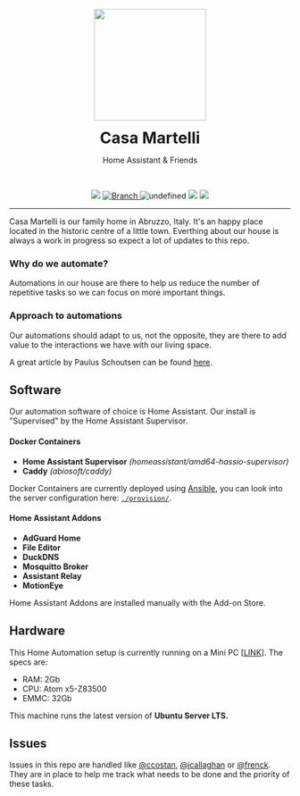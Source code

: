 <p align="center">
	<img src=".github/supporting_files/icon.png" width="200">
	<h1 align=center style="margin: 0;">Casa Martelli</h1>
	<p align=center>Home Assistant & Friends</p>
	<br>
	<p align=center>
		<img src="https://github.com/eliseomartelli/ParentsHomeAutomation/workflows/Home%20Assistant%20CI/badge.svg">
		<a href="https://github.com/eliseomartelli/ParentsHomeAutomation/tree/master">
			<img src="https://img.shields.io/badge/Branch-master-green.svg?longCache=true"
				alt="Branch">
		</a>
		<img alt="undefined" src="https://img.shields.io/github/license/eliseomartelli/ParentsHomeAutomation.svg">
		<img src="https://img.shields.io/badge/haversion-2021.2.3-blue.svg">
		<img src="https://img.shields.io/badge/automations-28-purple.svg">
	</p>
</p>

---

Casa Martelli is our family home in Abruzzo, Italy. It's an happy place located in the historic centre of a little town. Everthing about our house is always a work in progress so expect a lot of updates to this repo.

### Why do we automate?

Automations in our house are there to help us reduce the number of repetitive tasks so we can focus on more important things.

### Approach to automations

Our automations should adapt to us, not the opposite, they are there to add value to the interactions we have with our living space.

A great article by Paulus Schoutsen can be found [here](https://www.home-assistant.io/blog/2016/01/19/perfect-home-automation/).

## Software

Our automation software of choice is Home Assistant. Our install is "Supervised" by the Home Assistant Supervisor.

#### Docker Containers
- **Home Assistant Supervisor**
*(homeassistant/amd64-hassio-supervisor)*
- **Caddy**
*(abiosoft/caddy)*

Docker Containers are currently deployed using [Ansible](https://www.ansible.com/), you can look into the server configuration here: [`./provision/`](https://github.com/eliseomartelli/ParentsHomeAutomation/tree/master/provision).

#### Home Assistant Addons
- **AdGuard Home**
- **File Editor**
- **DuckDNS**
- **Mosquitto Broker**
- **Assistant Relay**
- **MotionEye**

Home Assistant Addons are installed manually with the Add-on Store.


## Hardware

This Home Automation setup is currently running on a Mini PC [[LINK]](https://amzn.to/2MLfRn9).
The specs are:
- RAM: 2Gb
- CPU: Atom x5-Z83500
- EMMC: 32Gb

This machine runs the latest version of **Ubuntu Server LTS.**

## Issues

Issues in this repo are handled like [@ccostan](https://twitter.com/ccostan), [@jcallaghan](https://twitter.com/jamescallaghan) or [@frenck](https://twitter.com/frenck).
They are in place to help me track what needs to be done and the priority of these tasks.
